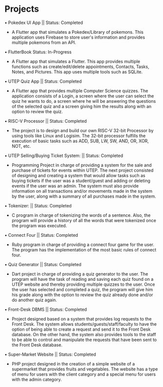 # Projects
• Pokedex UI App ||                         Status: Completed
- A Flutter app that simulates a Pokedex/Library of pokemons. This application uses Firebase to store user's information and provides multiple pokemons from an API.

• FlutterBook                             Status: In-Progress
- A Flutter app that simulates a Flutter. This app provides multiple functions such as create/edit/delete appointments, Contacts, Tasks, Notes, and Pictures. This app uses multiple tools such as SQLite.

•	UTEP Quiz App		||			   Status: Completed
-	A Flutter app that provides multiple Computer Science quizzes. The application consists of a Login, a screen where the user can select the quiz he wants to do, a screen where he will be answering the questions of the selected quiz and a screen giving him the results along with an option to review the quiz.


•	RISC-V Processor	||				   Status: Completed
-	The project is to design and build our own RISC-V 32-bit Processor by using tools like Linux and Logisim. The 32-bit processor fulfills the execution of basic tasks such as ADD, SUB, LW, SW, AND, OR, XOR, NOT, etc.


•	UTEP Selling/Buying Ticket System:	||	   Status: Completed
-	Programming Project in charge of providing a system for the sale and purchase of tickets for events within UTEP. The next project consisted of designing and creating a system that would allow tasks such as buying tickets if the user was a student/guest and adding or deleting events if the user was an admin. The system must also provide information on all transactions and/or movements made in the system by the user, along with a summary of all purchases made in the system.


•	Tokenizer:				||		   Status: Completed
-	C program in charge of tokenizing the words of a sentence. Also, the program will provide a history of all the words that were tokenized once the program was executed.


•	Connect Four				||		   Status: Completed
-	Ruby program in charge of providing a connect four game for the user. The program has the implementation of the most basic rules of connect four.


•	Quiz Generator				||	    Status: Completed
-	Dart project in charge of providing a quiz generator to the user. The program will have the task of reading and saving each quiz found on a UTEP website and thereby providing multiple quizzes to the user. Once the user has selected and completed a quiz, the program will give him his grade along with the option to review the quiz already done and/or do another quiz again.


•	Front-Desk DBMS				||	    Status: Completed
-	Project designed based on a system that provides log requests to the Front Desk. The system allows students/guests/staff/faculty to have the option of being able to create a request and send it to the Front Desk database. On the other hand, the system also provides tools to the staff to be able to control and manipulate the requests that have been sent to the Front Desk database.


•	Super-Market Website			||	    Status: Completed
-	PHP project designed in the creation of a simple website of a supermarket that provides fruits and vegetables. The website has a type of menu for users with the client category and a special menu for users with the admin category.
